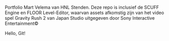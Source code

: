 Portfolio Mart Velema van HNL Stenden. 
Deze repo is inclusief de SCUFF Engine en FLOOR Level-Editor, waarvan assets afkomstig zijn van het video spel Gravity Rush 2 van Japan Studio uitgegeven door Sony Interactive Entertainment&copy;

Hello, Git!